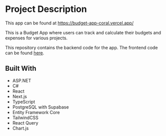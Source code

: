 # Project Description

This app can be found at https://budget-app-coral.vercel.app/

This is a Budget App where users can track and calculate their budgets and expenses for various projects.

This repository contains the backend code for the app. The frontend code can be found [here](https://github.com/jdplumst/budget-app).

## Built With

- ASP.NET
- C#
- React
- Next.js
- TypeScript
- PostgreSQL with Supabase
- Entity Framework Core
- TailwindCSS
- React Query
- Chart.js
